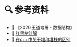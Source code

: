 # 🔍 参考资料

- 🎐 《2020 王道考研 - 数据结构》
- 🥞 [红黑树详解](https://www.cnblogs.com/51life/p/9324321.html)
- 👚 [在c++中关于堆和堆栈的区别](https://blog.csdn.net/qianyayun19921028/article/details/80364964)



